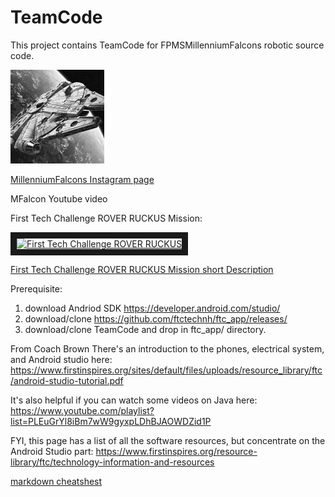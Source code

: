 # TeamCode
This project contains TeamCode for FPMSMillenniumFalcons robotic source code.

![](images/mfalcons.jpg)

[MillenniumFalcons Instagram page](https://www.instagram.com/14404millenniumfalcons/)

MFalcon Youtube video

First Tech Challenge ROVER RUCKUS Mission:

<a href="https://www.youtube.com/watch?v=rR4gR4l2XA8&t=1s" target="_blank"><img src="https://www.youtube.com/watch?v=rR4gR4l2XA8&t=1s/0.jpg" 
alt="First Tech Challenge ROVER RUCKUS" width="240" height="180" border="10" /></a>

[First Tech Challenge ROVER RUCKUS Mission short Description](https://firstinspiresst01.blob.core.windows.net/ftc/2019/gonemlpg.pdf)

Prerequisite:
1. download Andriod SDK https://developer.android.com/studio/
2. download/clone https://github.com/ftctechnh/ftc_app/releases/<pick latest>
3. download/clone TeamCode and drop in ftc_app/ directory.

From Coach Brown
There's an introduction to the phones, electrical system, and Android studio here:
https://www.firstinspires.org/sites/default/files/uploads/resource_library/ftc/android-studio-tutorial.pdf

It's also helpful if you can watch some videos on Java here:
https://www.youtube.com/playlist?list=PLEuGrYl8iBm7wW9gyxpLDhBJAOWDZid1P

FYI, this page has a list of all the software resources, but concentrate on the Android Studio part:
https://www.firstinspires.org/resource-library/ftc/technology-information-and-resources



[markdown cheatshest](https://github.com/adam-p/markdown-here/wiki/Markdown-Cheatsheet)
